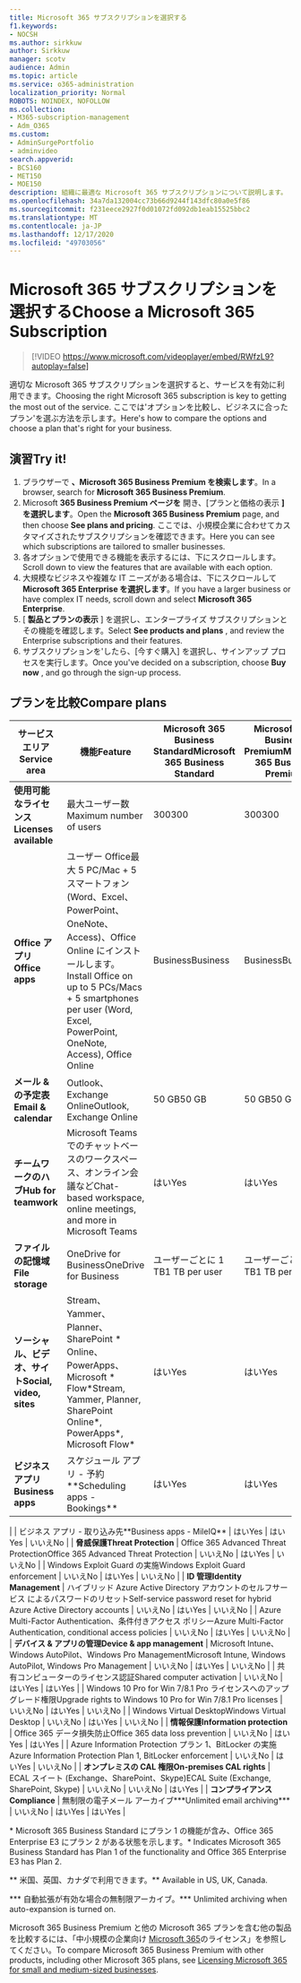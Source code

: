 ```yaml
---
title: Microsoft 365 サブスクリプションを選択する
f1.keywords:
- NOCSH
ms.author: sirkkuw
author: Sirkkuw
manager: scotv
audience: Admin
ms.topic: article
ms.service: o365-administration
localization_priority: Normal
ROBOTS: NOINDEX, NOFOLLOW
ms.collection:
- M365-subscription-management
- Adm_O365
ms.custom:
- AdminSurgePortfolio
- adminvideo
search.appverid:
- BCS160
- MET150
- MOE150
description: 組織に最適な Microsoft 365 サブスクリプションについて説明します。
ms.openlocfilehash: 34a7da132004cc73b66d9244f143dfc80a0e5f86
ms.sourcegitcommit: f231eece2927f0d01072fd092db1eab15525bbc2
ms.translationtype: MT
ms.contentlocale: ja-JP
ms.lasthandoff: 12/17/2020
ms.locfileid: "49703056"
---
```

# <a name="choose-a-microsoft-365-subscription"></a><span data-ttu-id="3ecc2-103">Microsoft 365 サブスクリプションを選択する</span><span class="sxs-lookup"><span data-stu-id="3ecc2-103">Choose a Microsoft 365 Subscription</span></span>

> [!VIDEO https://www.microsoft.com/videoplayer/embed/RWfzL9?autoplay=false]

<span data-ttu-id="3ecc2-104">適切な Microsoft 365 サブスクリプションを選択すると、サービスを有効に利用できます。</span><span class="sxs-lookup"><span data-stu-id="3ecc2-104">Choosing the right Microsoft 365 subscription is key to getting the most out of the service.</span></span> <span data-ttu-id="3ecc2-105">ここでは&#39;オプションを比較し、ビジネスに合ったプラン&#39;を選ぶ方法を示します。</span><span class="sxs-lookup"><span data-stu-id="3ecc2-105">Here&#39;s how to compare the options and choose a plan that&#39;s right for your business.</span></span>

## <a name="try-it"></a><span data-ttu-id="3ecc2-106">演習</span><span class="sxs-lookup"><span data-stu-id="3ecc2-106">Try it!</span></span>

1. <span data-ttu-id="3ecc2-107">ブラウザーで  **、Microsoft 365 Business Premium を検索します**。</span><span class="sxs-lookup"><span data-stu-id="3ecc2-107">In a browser, search for  **Microsoft 365 Business Premium**.</span></span>
2. <span data-ttu-id="3ecc2-108">Microsoft  **365 Business Premium ページを**  開き、[プランと価格の表示  **] を選択します**。</span><span class="sxs-lookup"><span data-stu-id="3ecc2-108">Open the  **Microsoft 365 Business Premium**  page, and then choose  **See plans and pricing**.</span></span> <span data-ttu-id="3ecc2-109">ここでは、小規模企業に合わせてカスタマイズされたサブスクリプションを確認できます。</span><span class="sxs-lookup"><span data-stu-id="3ecc2-109">Here you can see which subscriptions are tailored to smaller businesses.</span></span>
3. <span data-ttu-id="3ecc2-110">各オプションで使用できる機能を表示するには、下にスクロールします。</span><span class="sxs-lookup"><span data-stu-id="3ecc2-110">Scroll down to view the features that are available with each option.</span></span>
4. <span data-ttu-id="3ecc2-111">大規模なビジネスや複雑な IT ニーズがある場合は、下にスクロールして  **Microsoft 365 Enterprise を選択します**。</span><span class="sxs-lookup"><span data-stu-id="3ecc2-111">If you have a larger business or have complex IT needs, scroll down and select  **Microsoft 365 Enterprise**.</span></span>
5. <span data-ttu-id="3ecc2-112">[  **製品とプランの表示** ] を選択し、エンタープライズ サブスクリプションとその機能を確認します。</span><span class="sxs-lookup"><span data-stu-id="3ecc2-112">Select  **See products and plans** , and review the Enterprise subscriptions and their features.</span></span>
6. <span data-ttu-id="3ecc2-113">サブスクリプションを&#39;したら、[今すぐ購入] を選択し、サインアップ プロセスを実行します。</span><span class="sxs-lookup"><span data-stu-id="3ecc2-113">Once you&#39;ve decided on a subscription, choose  **Buy now** , and go through the sign-up process.</span></span>

## <a name="compare-plans"></a><span data-ttu-id="3ecc2-114">プランを比較</span><span class="sxs-lookup"><span data-stu-id="3ecc2-114">Compare plans</span></span>

| <span data-ttu-id="3ecc2-115">**サービスエリア**</span><span class="sxs-lookup"><span data-stu-id="3ecc2-115">**Service area**</span></span> | <span data-ttu-id="3ecc2-116">**機能**</span><span class="sxs-lookup"><span data-stu-id="3ecc2-116">**Feature**</span></span> | <span data-ttu-id="3ecc2-117">**Microsoft 365 Business Standard**</span><span class="sxs-lookup"><span data-stu-id="3ecc2-117">**Microsoft 365 Business Standard**</span></span> | <span data-ttu-id="3ecc2-118">**Microsoft 365 Business Premium**</span><span class="sxs-lookup"><span data-stu-id="3ecc2-118">**Microsoft 365 Business Premium**</span></span> | <span data-ttu-id="3ecc2-119">**Office 365 Enterprise E3**</span><span class="sxs-lookup"><span data-stu-id="3ecc2-119">**Office 365 Enterprise E3**</span></span> |
| --- | --- | --- | --- | --- |
| <span data-ttu-id="3ecc2-120">**使用可能なライセンス**</span><span class="sxs-lookup"><span data-stu-id="3ecc2-120">**Licenses available**</span></span> | <span data-ttu-id="3ecc2-121">最大ユーザー数</span><span class="sxs-lookup"><span data-stu-id="3ecc2-121">Maximum number of users</span></span> | <span data-ttu-id="3ecc2-122">300</span><span class="sxs-lookup"><span data-stu-id="3ecc2-122">300</span></span> | <span data-ttu-id="3ecc2-123">300</span><span class="sxs-lookup"><span data-stu-id="3ecc2-123">300</span></span> | <span data-ttu-id="3ecc2-124">無制限</span><span class="sxs-lookup"><span data-stu-id="3ecc2-124">Unlimited</span></span> |
| <span data-ttu-id="3ecc2-125">**Office アプリ**</span><span class="sxs-lookup"><span data-stu-id="3ecc2-125">**Office apps**</span></span> | <span data-ttu-id="3ecc2-126">ユーザー Office最大 5 PC/Mac + 5 スマートフォン (Word、Excel、PowerPoint、OneNote、Access)、Office Online にインストールします。</span><span class="sxs-lookup"><span data-stu-id="3ecc2-126">Install Office on up to 5 PCs/Macs + 5 smartphones per user (Word, Excel, PowerPoint, OneNote, Access), Office Online</span></span> | <span data-ttu-id="3ecc2-127">Business</span><span class="sxs-lookup"><span data-stu-id="3ecc2-127">Business</span></span> | <span data-ttu-id="3ecc2-128">Business</span><span class="sxs-lookup"><span data-stu-id="3ecc2-128">Business</span></span> | <span data-ttu-id="3ecc2-129">ProPlus</span><span class="sxs-lookup"><span data-stu-id="3ecc2-129">ProPlus</span></span> |
| <span data-ttu-id="3ecc2-130">**メール &amp; の予定表**</span><span class="sxs-lookup"><span data-stu-id="3ecc2-130">**Email &amp; calendar**</span></span> | <span data-ttu-id="3ecc2-131">Outlook、Exchange Online</span><span class="sxs-lookup"><span data-stu-id="3ecc2-131">Outlook, Exchange Online</span></span> | <span data-ttu-id="3ecc2-132">50 GB</span><span class="sxs-lookup"><span data-stu-id="3ecc2-132">50 GB</span></span> | <span data-ttu-id="3ecc2-133">50 GB</span><span class="sxs-lookup"><span data-stu-id="3ecc2-133">50 GB</span></span> | <span data-ttu-id="3ecc2-134">100 GB</span><span class="sxs-lookup"><span data-stu-id="3ecc2-134">100 GB</span></span> |
| <span data-ttu-id="3ecc2-135">**チームワークのハブ**</span><span class="sxs-lookup"><span data-stu-id="3ecc2-135">**Hub for teamwork**</span></span> | <span data-ttu-id="3ecc2-136">Microsoft Teams でのチャットベースのワークスペース、オンライン会議など</span><span class="sxs-lookup"><span data-stu-id="3ecc2-136">Chat-based workspace, online meetings, and more in Microsoft Teams</span></span> | <span data-ttu-id="3ecc2-137">はい</span><span class="sxs-lookup"><span data-stu-id="3ecc2-137">Yes</span></span> | <span data-ttu-id="3ecc2-138">はい</span><span class="sxs-lookup"><span data-stu-id="3ecc2-138">Yes</span></span> | <span data-ttu-id="3ecc2-139">はい</span><span class="sxs-lookup"><span data-stu-id="3ecc2-139">Yes</span></span> |
| <span data-ttu-id="3ecc2-140">**ファイルの記憶域**</span><span class="sxs-lookup"><span data-stu-id="3ecc2-140">**File storage**</span></span> | <span data-ttu-id="3ecc2-141">OneDrive for Business</span><span class="sxs-lookup"><span data-stu-id="3ecc2-141">OneDrive for Business</span></span> | <span data-ttu-id="3ecc2-142">ユーザーごとに 1 TB</span><span class="sxs-lookup"><span data-stu-id="3ecc2-142">1 TB per user</span></span> | <span data-ttu-id="3ecc2-143">ユーザーごとに 1 TB</span><span class="sxs-lookup"><span data-stu-id="3ecc2-143">1 TB per user</span></span> | <span data-ttu-id="3ecc2-144">無制限</span><span class="sxs-lookup"><span data-stu-id="3ecc2-144">Unlimited</span></span> |
| <span data-ttu-id="3ecc2-145">**ソーシャル、ビデオ、サイト**</span><span class="sxs-lookup"><span data-stu-id="3ecc2-145">**Social, video, sites**</span></span> | <span data-ttu-id="3ecc2-146">Stream、Yammer、Planner、SharePoint \* Online、PowerApps、Microsoft \* Flow\*</span><span class="sxs-lookup"><span data-stu-id="3ecc2-146">Stream, Yammer, Planner, SharePoint Online\*, PowerApps\*, Microsoft Flow\*</span></span> | <span data-ttu-id="3ecc2-147">はい</span><span class="sxs-lookup"><span data-stu-id="3ecc2-147">Yes</span></span> | <span data-ttu-id="3ecc2-148">はい</span><span class="sxs-lookup"><span data-stu-id="3ecc2-148">Yes</span></span> | <span data-ttu-id="3ecc2-149">はい</span><span class="sxs-lookup"><span data-stu-id="3ecc2-149">Yes</span></span> |
| <span data-ttu-id="3ecc2-150">**ビジネス アプリ**</span><span class="sxs-lookup"><span data-stu-id="3ecc2-150">**Business apps**</span></span> | <span data-ttu-id="3ecc2-151">スケジュール アプリ - 予約\*\*</span><span class="sxs-lookup"><span data-stu-id="3ecc2-151">Scheduling apps - Bookings\*\*</span></span> | <span data-ttu-id="3ecc2-152">はい</span><span class="sxs-lookup"><span data-stu-id="3ecc2-152">Yes</span></span> | <span data-ttu-id="3ecc2-153">はい</span><span class="sxs-lookup"><span data-stu-id="3ecc2-153">Yes</span></span> | <span data-ttu-id="3ecc2-154">はい</span><span class="sxs-lookup"><span data-stu-id="3ecc2-154">Yes</span></span> |
|
 | <span data-ttu-id="3ecc2-155">ビジネス アプリ - 取り込み先\*\*</span><span class="sxs-lookup"><span data-stu-id="3ecc2-155">Business apps - MileIQ\*\*</span></span> | <span data-ttu-id="3ecc2-156">はい</span><span class="sxs-lookup"><span data-stu-id="3ecc2-156">Yes</span></span> | <span data-ttu-id="3ecc2-157">はい</span><span class="sxs-lookup"><span data-stu-id="3ecc2-157">Yes</span></span> | <span data-ttu-id="3ecc2-158">いいえ</span><span class="sxs-lookup"><span data-stu-id="3ecc2-158">No</span></span> |
| <span data-ttu-id="3ecc2-159">**脅威保護**</span><span class="sxs-lookup"><span data-stu-id="3ecc2-159">**Threat Protection**</span></span> | <span data-ttu-id="3ecc2-160">Office 365 Advanced Threat Protection</span><span class="sxs-lookup"><span data-stu-id="3ecc2-160">Office 365 Advanced Threat Protection</span></span> | <span data-ttu-id="3ecc2-161">いいえ</span><span class="sxs-lookup"><span data-stu-id="3ecc2-161">No</span></span> | <span data-ttu-id="3ecc2-162">はい</span><span class="sxs-lookup"><span data-stu-id="3ecc2-162">Yes</span></span> | <span data-ttu-id="3ecc2-163">いいえ</span><span class="sxs-lookup"><span data-stu-id="3ecc2-163">No</span></span> |
 | <span data-ttu-id="3ecc2-164">Windows Exploit Guard の実施</span><span class="sxs-lookup"><span data-stu-id="3ecc2-164">Windows Exploit Guard enforcement</span></span> | <span data-ttu-id="3ecc2-165">いいえ</span><span class="sxs-lookup"><span data-stu-id="3ecc2-165">No</span></span> | <span data-ttu-id="3ecc2-166">はい</span><span class="sxs-lookup"><span data-stu-id="3ecc2-166">Yes</span></span> | <span data-ttu-id="3ecc2-167">いいえ</span><span class="sxs-lookup"><span data-stu-id="3ecc2-167">No</span></span> |
| <span data-ttu-id="3ecc2-168">**ID 管理**</span><span class="sxs-lookup"><span data-stu-id="3ecc2-168">**Identity Management**</span></span> | <span data-ttu-id="3ecc2-169">ハイブリッド Azure Active Directory アカウントのセルフサービス によるパスワードのリセット</span><span class="sxs-lookup"><span data-stu-id="3ecc2-169">Self-service password reset for hybrid Azure Active Directory accounts</span></span> | <span data-ttu-id="3ecc2-170">いいえ</span><span class="sxs-lookup"><span data-stu-id="3ecc2-170">No</span></span> | <span data-ttu-id="3ecc2-171">はい</span><span class="sxs-lookup"><span data-stu-id="3ecc2-171">Yes</span></span> | <span data-ttu-id="3ecc2-172">いいえ</span><span class="sxs-lookup"><span data-stu-id="3ecc2-172">No</span></span> |
 | <span data-ttu-id="3ecc2-173">Azure Multi-Factor Authentication、条件付きアクセス ポリシー</span><span class="sxs-lookup"><span data-stu-id="3ecc2-173">Azure Multi-Factor Authentication, conditional access policies</span></span> | <span data-ttu-id="3ecc2-174">いいえ</span><span class="sxs-lookup"><span data-stu-id="3ecc2-174">No</span></span> | <span data-ttu-id="3ecc2-175">はい</span><span class="sxs-lookup"><span data-stu-id="3ecc2-175">Yes</span></span> | <span data-ttu-id="3ecc2-176">いいえ</span><span class="sxs-lookup"><span data-stu-id="3ecc2-176">No</span></span> |
| <span data-ttu-id="3ecc2-177">**デバイス &amp; アプリの管理**</span><span class="sxs-lookup"><span data-stu-id="3ecc2-177">**Device &amp; app management**</span></span> | <span data-ttu-id="3ecc2-178">Microsoft Intune、Windows AutoPilot、Windows Pro Management</span><span class="sxs-lookup"><span data-stu-id="3ecc2-178">Microsoft Intune, Windows AutoPilot, Windows Pro Management</span></span> | <span data-ttu-id="3ecc2-179">いいえ</span><span class="sxs-lookup"><span data-stu-id="3ecc2-179">No</span></span> | <span data-ttu-id="3ecc2-180">はい</span><span class="sxs-lookup"><span data-stu-id="3ecc2-180">Yes</span></span> | <span data-ttu-id="3ecc2-181">いいえ</span><span class="sxs-lookup"><span data-stu-id="3ecc2-181">No</span></span> |
 | <span data-ttu-id="3ecc2-182">共有コンピューターのライセンス認証</span><span class="sxs-lookup"><span data-stu-id="3ecc2-182">Shared computer activation</span></span> | <span data-ttu-id="3ecc2-183">いいえ</span><span class="sxs-lookup"><span data-stu-id="3ecc2-183">No</span></span> | <span data-ttu-id="3ecc2-184">はい</span><span class="sxs-lookup"><span data-stu-id="3ecc2-184">Yes</span></span> | <span data-ttu-id="3ecc2-185">はい</span><span class="sxs-lookup"><span data-stu-id="3ecc2-185">Yes</span></span> |
 | <span data-ttu-id="3ecc2-186">Windows 10 Pro for Win 7/8.1 Pro ライセンスへのアップグレード権限</span><span class="sxs-lookup"><span data-stu-id="3ecc2-186">Upgrade rights to Windows 10 Pro for Win 7/8.1 Pro licenses</span></span> | <span data-ttu-id="3ecc2-187">いいえ</span><span class="sxs-lookup"><span data-stu-id="3ecc2-187">No</span></span> | <span data-ttu-id="3ecc2-188">はい</span><span class="sxs-lookup"><span data-stu-id="3ecc2-188">Yes</span></span> | <span data-ttu-id="3ecc2-189">いいえ</span><span class="sxs-lookup"><span data-stu-id="3ecc2-189">No</span></span> |
 | <span data-ttu-id="3ecc2-190">Windows Virtual Desktop</span><span class="sxs-lookup"><span data-stu-id="3ecc2-190">Windows Virtual Desktop</span></span> | <span data-ttu-id="3ecc2-191">いいえ</span><span class="sxs-lookup"><span data-stu-id="3ecc2-191">No</span></span> | <span data-ttu-id="3ecc2-192">はい</span><span class="sxs-lookup"><span data-stu-id="3ecc2-192">Yes</span></span> | <span data-ttu-id="3ecc2-193">いいえ</span><span class="sxs-lookup"><span data-stu-id="3ecc2-193">No</span></span> |
| <span data-ttu-id="3ecc2-194">**情報保護**</span><span class="sxs-lookup"><span data-stu-id="3ecc2-194">**Information protection**</span></span> | <span data-ttu-id="3ecc2-195">Office 365 データ損失防止</span><span class="sxs-lookup"><span data-stu-id="3ecc2-195">Office 365 data loss prevention</span></span> | <span data-ttu-id="3ecc2-196">いいえ</span><span class="sxs-lookup"><span data-stu-id="3ecc2-196">No</span></span> | <span data-ttu-id="3ecc2-197">はい</span><span class="sxs-lookup"><span data-stu-id="3ecc2-197">Yes</span></span> | <span data-ttu-id="3ecc2-198">はい</span><span class="sxs-lookup"><span data-stu-id="3ecc2-198">Yes</span></span> |
 | <span data-ttu-id="3ecc2-199">Azure Information Protection プラン 1、BitLocker の実施</span><span class="sxs-lookup"><span data-stu-id="3ecc2-199">Azure Information Protection Plan 1, BitLocker enforcement</span></span> | <span data-ttu-id="3ecc2-200">いいえ</span><span class="sxs-lookup"><span data-stu-id="3ecc2-200">No</span></span> | <span data-ttu-id="3ecc2-201">はい</span><span class="sxs-lookup"><span data-stu-id="3ecc2-201">Yes</span></span> | <span data-ttu-id="3ecc2-202">いいえ</span><span class="sxs-lookup"><span data-stu-id="3ecc2-202">No</span></span> |
| <span data-ttu-id="3ecc2-203">**オンプレミスの CAL 権限**</span><span class="sxs-lookup"><span data-stu-id="3ecc2-203">**On-premises CAL rights**</span></span> | <span data-ttu-id="3ecc2-204">ECAL スイート (Exchange、SharePoint、Skype)</span><span class="sxs-lookup"><span data-stu-id="3ecc2-204">ECAL Suite (Exchange, SharePoint, Skype)</span></span> | <span data-ttu-id="3ecc2-205">いいえ</span><span class="sxs-lookup"><span data-stu-id="3ecc2-205">No</span></span> | <span data-ttu-id="3ecc2-206">いいえ</span><span class="sxs-lookup"><span data-stu-id="3ecc2-206">No</span></span> | <span data-ttu-id="3ecc2-207">はい</span><span class="sxs-lookup"><span data-stu-id="3ecc2-207">Yes</span></span> |
| <span data-ttu-id="3ecc2-208">**コンプライアンス**</span><span class="sxs-lookup"><span data-stu-id="3ecc2-208">**Compliance**</span></span> | <span data-ttu-id="3ecc2-209">無制限の電子メール アーカイブ\*\*\*</span><span class="sxs-lookup"><span data-stu-id="3ecc2-209">Unlimited email archiving\*\*\*</span></span> | <span data-ttu-id="3ecc2-210">いいえ</span><span class="sxs-lookup"><span data-stu-id="3ecc2-210">No</span></span> | <span data-ttu-id="3ecc2-211">はい</span><span class="sxs-lookup"><span data-stu-id="3ecc2-211">Yes</span></span> | <span data-ttu-id="3ecc2-212">はい</span><span class="sxs-lookup"><span data-stu-id="3ecc2-212">Yes</span></span> |

<span data-ttu-id="3ecc2-213">\* Microsoft 365 Business Standard にプラン 1 の機能が含み、Office 365 Enterprise E3 にプラン 2 がある状態を示します。</span><span class="sxs-lookup"><span data-stu-id="3ecc2-213">\* Indicates Microsoft 365 Business Standard has Plan 1 of the functionality and Office 365 Enterprise E3 has Plan 2.</span></span>

<span data-ttu-id="3ecc2-214">\*\* 米国、英国、カナダで利用できます。</span><span class="sxs-lookup"><span data-stu-id="3ecc2-214">\*\* Available in US, UK, Canada.</span></span>

<span data-ttu-id="3ecc2-215">\*\*\* 自動拡張が有効な場合の無制限アーカイブ。</span><span class="sxs-lookup"><span data-stu-id="3ecc2-215">\*\*\* Unlimited archiving when auto-expansion is turned on.</span></span>

<span data-ttu-id="3ecc2-216">Microsoft 365 Business Premium と他の Microsoft 365 プランを含む他の製品を比較するには、「中小規模の企業向け [Microsoft 365](https://docs.microsoft.com/office365/servicedescriptions/microsoft-365-service-descriptions/licensing-microsoft-365-in-smb)のライセンス」を参照してください。</span><span class="sxs-lookup"><span data-stu-id="3ecc2-216">To compare Microsoft 365 Business Premium with other products, including other Microsoft 365 plans, see [Licensing Microsoft 365 for small and medium-sized businesses](https://docs.microsoft.com/office365/servicedescriptions/microsoft-365-service-descriptions/licensing-microsoft-365-in-smb).</span></span>